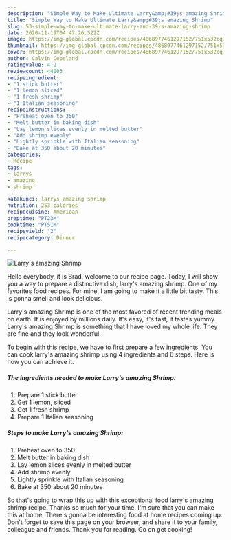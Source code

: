 ```yaml
---
description: "Simple Way to Make Ultimate Larry&amp;#39;s amazing Shrimp"
title: "Simple Way to Make Ultimate Larry&amp;#39;s amazing Shrimp"
slug: 53-simple-way-to-make-ultimate-larry-and-39-s-amazing-shrimp
date: 2020-11-19T04:47:26.522Z
image: https://img-global.cpcdn.com/recipes/4868977461297152/751x532cq70/larrys-amazing-shrimp-recipe-main-photo.jpg
thumbnail: https://img-global.cpcdn.com/recipes/4868977461297152/751x532cq70/larrys-amazing-shrimp-recipe-main-photo.jpg
cover: https://img-global.cpcdn.com/recipes/4868977461297152/751x532cq70/larrys-amazing-shrimp-recipe-main-photo.jpg
author: Calvin Copeland
ratingvalue: 4.2
reviewcount: 44003
recipeingredient:
- "1 stick butter"
- "1 lemon sliced"
- "1 fresh shrimp"
- "1 Italian seasoning"
recipeinstructions:
- "Preheat oven to 350"
- "Melt butter in baking dish"
- "Lay lemon slices evenly in melted butter"
- "Add shrimp evenly"
- "Lightly sprinkle with Italian seasoning"
- "Bake at 350 about 20 minutes"
categories:
- Recipe
tags:
- larrys
- amazing
- shrimp

katakunci: larrys amazing shrimp 
nutrition: 253 calories
recipecuisine: American
preptime: "PT23M"
cooktime: "PT51M"
recipeyield: "2"
recipecategory: Dinner

---
```



![Larry&#39;s amazing Shrimp](https://img-global.cpcdn.com/recipes/4868977461297152/751x532cq70/larrys-amazing-shrimp-recipe-main-photo.jpg)

Hello everybody, it is Brad, welcome to our recipe page. Today, I will show you a way to prepare a distinctive dish, larry&#39;s amazing shrimp. One of my favorites food recipes. For mine, I am going to make it a little bit tasty. This is gonna smell and look delicious.



Larry&#39;s amazing Shrimp is one of the most favored of recent trending meals on earth. It is enjoyed by millions daily. It's easy, it's fast, it tastes yummy. Larry&#39;s amazing Shrimp is something that I have loved my whole life. They are fine and they look wonderful.


To begin with this recipe, we have to first prepare a few ingredients. You can cook larry&#39;s amazing shrimp using 4 ingredients and 6 steps. Here is how you can achieve it.

<!--inarticleads1-->

##### The ingredients needed to make Larry&#39;s amazing Shrimp:

1. Prepare 1 stick butter
1. Get 1 lemon, sliced
1. Get 1 fresh shrimp
1. Prepare 1 Italian seasoning




<!--inarticleads2-->

##### Steps to make Larry&#39;s amazing Shrimp:

1. Preheat oven to 350
1. Melt butter in baking dish
1. Lay lemon slices evenly in melted butter
1. Add shrimp evenly
1. Lightly sprinkle with Italian seasoning
1. Bake at 350 about 20 minutes




So that's going to wrap this up with this exceptional food larry&#39;s amazing shrimp recipe. Thanks so much for your time. I'm sure that you can make this at home. There's gonna be interesting food at home recipes coming up. Don't forget to save this page on your browser, and share it to your family, colleague and friends. Thank you for reading. Go on get cooking!
